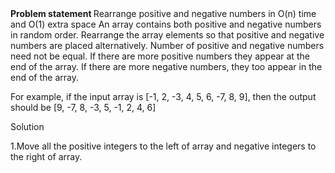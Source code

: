 <Html>
<body>
<b>
Problem statement
</b>
Rearrange positive and negative numbers in O(n) time and O(1) extra space
An array contains both positive and negative numbers in random order. 
Rearrange the array elements so that positive and negative numbers are placed alternatively.
Number of positive and negative numbers need not be equal. 
If there are more positive numbers they appear at the end of the array. 
If there are more negative numbers, they too appear in the end of the array.

For example, if the input array is [-1, 2, -3, 4, 5, 6, -7, 8, 9], then the output should be [9, -7, 8, -3, 5, -1, 2, 4, 6]

Solution

1.Move all the positive integers to the left of array and negative integers to the right of array.
</body>  
</Html>

